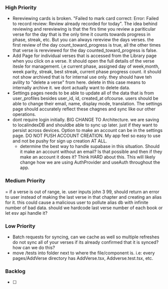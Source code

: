### High Priority
- Rereviewing cards is broken. "Failed to mark card correct: Error: Failed to record review: Review already recorded for today". The idea behind reviewing and rereviewing is that the firs time you review a pariticular verse for the day that is the only time it counts towards progress in phase, streak, etc. But you can always rereview the days verses. the first review of the day count_toward_progress is true, all the other times that verse is rereviewed for the day counted_toward_progress is false.
- Add Page for individual verses that is accessed from the Library page when you click on a verse. It should open the full details of the verse itesle for management. i,e current phase, assigned day of week,month, week parity, streak, best streak, current phase progress count. it should not show archived that is for internal use only. they should have teh avility to "delete a verse" from here. delete in this case means to internally archive it. we dont actually want to delete data. 
- Settings pages needs to be able to update all of the data that is from user_profiles besides user_id, id, created_at ofcourse. users should be able to change their email, name, display mode, translation. The settings page should accurately reflect these chagnes and sync like our other operations.
- dont require login initially. BIG CHANGE TO Architecture. 
 we are saving to localindexDB and shouldbe able to sync up later. just if they want to persist across devices. Option to make an account can be in the settings page. DO NOT PUSH ACCOUNT CREATION. My app feel so easy to use and not be pushy for sign up creation AT ALL. 
    - determine the best way to handle supabase in this situation. Should it make an account without an email? Is that possible and then if they make an account it does it? Think HARD about this. This will likely change how we are using AuthProvider and useAuth throughout the app.

### Medium Priority
= if a verse is out of range, ie. user inputs john 3 99, should return an error to user instead of making the last verse in that chapter and creating an alias for it. this could cause a malicious user to pollute alias db with infinite number of bad data. should we hardcode last verse number of each book or let esv api handle it?

### Low Priority 
- Batch requests for syncing, can we cache as well so multiple refreshes do not sync all of your verses if its already confirmed that it is synced? how can we do this?
- move /tests into folder next to where the file/component is. i.e: every pages/AddVerse directory has AddVerse.tsx, Addverse.test.tsx, etc.

### Backlog
- [ ] 
